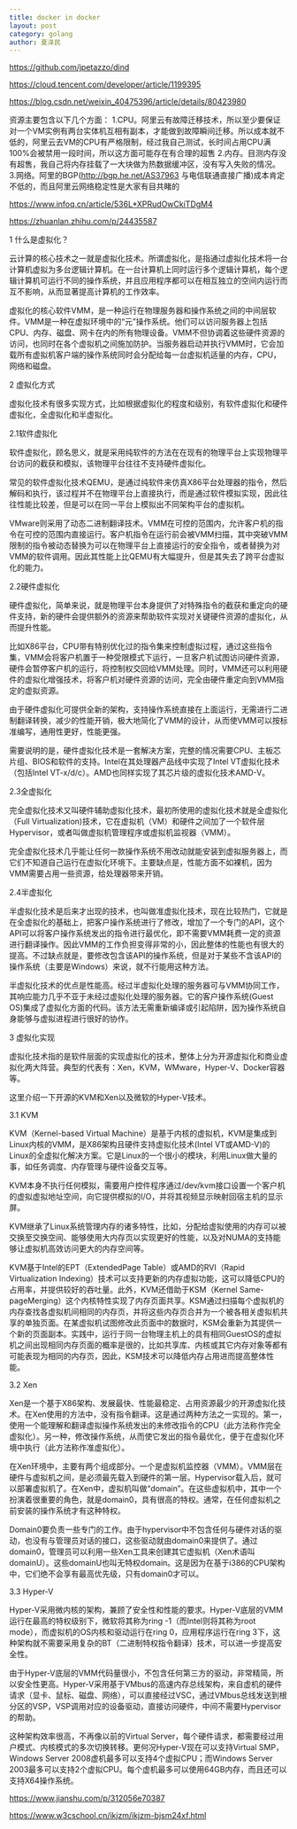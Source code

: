 ```yaml
---
title: docker in docker
layout: post
category: golang
author: 夏泽民
---
```

https://github.com/jpetazzo/dind

https://cloud.tencent.com/developer/article/1199395

https://blog.csdn.net/weixin_40475396/article/details/80423980

资源主要包含以下几个方面：
1.CPU。阿里云有故障迁移技术，所以至少要保证对一个VM实例有两台实体机互相有副本，才能做到故障瞬间迁移。所以成本就不低的，阿里云去VM的CPU有严格限制，经过我自己测试，长时间占用CPU满100%会被禁用一段时间，所以这方面可能存在有合理的超售
2.内存。目测内存没有超售，我自己将内存挂载了一大块做为热数据缓冲区，没有写入失败的情况。
3.网络。阿里的BGP(http://bgp.he.net/AS37963 与电信联通直接广播)成本肯定不低的，而且阿里云网络稳定性是大家有目共睹的
<!-- more -->
https://www.infoq.cn/article/536L*XPRudOwCkiTDgM4

https://zhuanlan.zhihu.com/p/24435587

1 什么是虚拟化？

云计算的核心技术之一就是虚拟化技术。所谓虚拟化，是指通过虚拟化技术将一台计算机虚拟为多台逻辑计算机。在一台计算机上同时运行多个逻辑计算机，每个逻辑计算机可运行不同的操作系统，并且应用程序都可以在相互独立的空间内运行而互不影响，从而显著提高计算机的工作效率。

虚拟化的核心软件VMM，是一种运行在物理服务器和操作系统之间的中间层软件。VMM是一种在虚拟环境中的“元”操作系统。他们可以访问服务器上包括CPU、内存、磁盘、网卡在内的所有物理设备。VMM不但协调着这些硬件资源的访问，也同时在各个虚拟机之间施加防护。当服务器启动并执行VMM时，它会加载所有虚拟机客户端的操作系统同时会分配给每一台虚拟机适量的内存，CPU，网络和磁盘。

2 虚拟化方式

虚拟化技术有很多实现方式，比如根据虚拟化的程度和级别，有软件虚拟化和硬件虚拟化，全虚拟化和半虚拟化。

2.1软件虚拟化

软件虚拟化，顾名思义，就是采用纯软件的方法在在现有的物理平台上实现物理平台访问的截获和模拟，该物理平台往往不支持硬件虚拟化。

常见的软件虚拟化技术QEMU，是通过纯软件来仿真X86平台处理器的指令，然后解码和执行，该过程并不在物理平台上直接执行，而是通过软件模拟实现，因此往往性能比较差，但是可以在同一平台上模拟出不同架构平台的虚拟机。

VMware则采用了动态二进制翻译技术。VMM在可控的范围内，允许客户机的指令在可控的范围内直接运行。客户机指令在运行前会被VMM扫描，其中突破VMM限制的指令被动态替换为可以在物理平台上直接运行的安全指令，或者替换为对VMM的软件调用。因此其性能上比QEMU有大幅提升，但是其失去了跨平台虚拟化的能力。

2.2硬件虚拟化

硬件虚拟化，简单来说，就是物理平台本身提供了对特殊指令的截获和重定向的硬件支持，新的硬件会提供额外的资源来帮助软件实现对关键硬件资源的虚拟化，从而提升性能。

比如X86平台，CPU带有特别优化过的指令集来控制虚拟过程，通过这些指令集，VMM会将客户机置于一种受限模式下运行，一旦客户机试图访问硬件资源，硬件会暂停客户机的运行，将控制权交回给VMM处理。同时，VMM还可以利用硬件的虚拟化增强技术，将客户机对硬件资源的访问，完全由硬件重定向到VMM指定的虚拟资源。

由于硬件虚拟化可提供全新的架构，支持操作系统直接在上面运行，无需进行二进制翻译转换，减少的性能开销，极大地简化了VMM的设计，从而使VMM可以按标准编写，通用性更好，性能更强。

需要说明的是，硬件虚拟化技术是一套解决方案，完整的情况需要CPU、主板芯片组、BIOS和软件的支持。Intel在其处理器产品线中实现了Intel VT虚拟化技术（包括Intel VT-x/d/c）。AMD也同样实现了其芯片级的虚拟化技术AMD-V。

2.3全虚拟化

完全虚拟化技术又叫硬件辅助虚拟化技术，最初所使用的虚拟化技术就是全虚拟化（Full Virtualization)技术，它在虚拟机（VM）和硬件之间加了一个软件层Hypervisor，或者叫做虚拟机管理程序或虚拟机监视器（VMM）。

完全虚拟化技术几乎能让任何一款操作系统不用改动就能安装到虚拟服务器上，而它们不知道自己运行在虚拟化环境下。主要缺点是，性能方面不如裸机，因为VMM需要占用一些资源，给处理器带来开销。

2.4半虚拟化

半虚拟化技术是后来才出现的技术，也叫做准虚拟化技术，现在比较热门，它就是在全虚拟化的基础上，把客户操作系统进行了修改，增加了一个专门的API，这个API可以将客户操作系统发出的指令进行最优化，即不需要VMM耗费一定的资源进行翻译操作。因此VMM的工作负担变得非常的小，因此整体的性能也有很大的提高。不过缺点就是，要修改包含该API的操作系统，但是对于某些不含该API的操作系统（主要是Windows）来说，就不行能用这种方法。

半虚拟化技术的优点是性能高。经过半虚拟化处理的服务器可与VMM协同工作，其响应能力几乎不亚于未经过虚拟化处理的服务器。它的客户操作系统(Guest OS)集成了虚拟化方面的代码。该方法无需重新编译或引起陷阱，因为操作系统自身能够与虚拟进程进行很好的协作。

3 虚拟化实现

虚拟化技术指的是软件层面的实现虚拟化的技术，整体上分为开源虚拟化和商业虚拟化两大阵营。典型的代表有：Xen，KVM，WMware，Hyper-V、Docker容器等。

这里介绍一下开源的KVM和Xen以及微软的Hyper-V技术。

3.1 KVM




KVM（Kernel-based Virtual Machine）是基于内核的虚拟机，KVM是集成到Linux内核的VMM，是X86架构且硬件支持虚拟化技术(Intel VT或AMD-V)的Linux的全虚拟化解决方案。它是Linux的一个很小的模块，利用Linux做大量的事，如任务调度、内存管理与硬件设备交互等。

KVM本身不执行任何模拟，需要用户控件程序通过/dev/kvm接口设置一个客户机的虚拟虚拟地址空间，向它提供模拟的I/O，并将其视频显示映射回宿主机的显示屏。

KVM继承了Linux系统管理内存的诸多特性，比如，分配给虚拟使用的内存可以被交换至交换空间、能够使用大内存页以实现更好的性能，以及对NUMA的支持能够让虚拟机高效访问更大的内存空间等。

KVM基于Intel的EPT（ExtendedPage Table）或AMD的RVI（Rapid Virtualization Indexing）技术可以支持更新的内存虚拟功能，这可以降低CPU的占用率，并提供较好的吞吐量。此外，KVM还借助于KSM（Kernel Same-pageMerging）这个内核特性实现了内存页面共享。KSM通过扫描每个虚拟机的内存查找各虚拟机间相同的内存页，并将这些内存页合并为一个被各相关虚拟机共享的单独页面。在某虚拟机试图修改此页面中的数据时，KSM会重新为其提供一个新的页面副本。实践中，运行于同一台物理主机上的具有相同GuestOS的虚拟机之间出现相同内存页面的概率是很的，比如共享库、内核或其它内存对象等都有可能表现为相同的内存页，因此，KSM技术可以降低内存占用进而提高整体性能。

3.2 Xen




Xen是一个基于X86架构、发展最快、性能最稳定、占用资源最少的开源虚拟化技术。在Xen使用的方法中，没有指令翻译。这是通过两种方法之一实现的。第一，使用一个能理解和翻译虚拟操作系统发出的未修改指令的CPU（此方法称作完全虚拟化）。另一种，修改操作系统，从而使它发出的指令最优化，便于在虚拟化环境中执行（此方法称作准虚拟化）。

在Xen环境中，主要有两个组成部分。一个是虚拟机监控器（VMM）。VMM层在硬件与虚拟机之间，是必须最先载入到硬件的第一层。Hypervisor载入后，就可以部署虚拟机了。在Xen中，虚拟机叫做“domain”。在这些虚拟机中，其中一个扮演着很重要的角色，就是domain0，具有很高的特权。通常，在任何虚拟机之前安装的操作系统才有这种特权。

Domain0要负责一些专门的工作。由于hypervisor中不包含任何与硬件对话的驱动，也没有与管理员对话的接口，这些驱动就由domain0来提供了。通过domain0，管理员可以利用一些Xen工具来创建其它虚拟机（Xen术语叫domainU）。这些domainU也叫无特权domain。这是因为在基于i386的CPU架构中，它们绝不会享有最高优先级，只有domain0才可以。

3.3 Hyper-V

Hyper-V采用微内核的架构，兼顾了安全性和性能的要求。Hyper-V底层的VMM运行在最高的特权级别下，微软将其称为ring -1（而Intel则将其称为root mode），而虚拟机的OS内核和驱动运行在ring 0，应用程序运行在ring 3下，这种架构就不需要采用复杂的BT（二进制特权指令翻译）技术，可以进一步提高安全性。

由于Hyper-V底层的VMM代码量很小，不包含任何第三方的驱动，非常精简，所以安全性更高。Hyper-V采用基于VMbus的高速内存总线架构，来自虚机的硬件请求（显卡、鼠标、磁盘、网络），可以直接经过VSC，通过VMbus总线发送到根分区的VSP，VSP调用对应的设备驱动，直接访问硬件，中间不需要Hypervisor的帮助。

这种架构效率很高，不再像以前的Virtual Server，每个硬件请求，都需要经过用户模式、内核模式的多次切换转移。更何况Hyper-V现在可以支持Virtual SMP，Windows Server 2008虚机最多可以支持4个虚拟CPU；而Windows Server 2003最多可以支持2个虚拟CPU。每个虚机最多可以使用64GB内存，而且还可以支持X64操作系统。


https://www.jianshu.com/p/312056e70387

https://www.w3cschool.cn/ikjzm/ikjzm-bjsm24xf.html


